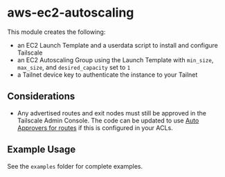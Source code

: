 # aws-ec2-autoscaling

This module creates the following:

- an EC2 Launch Template and a userdata script to install and configure Tailscale
- an EC2 Autoscaling Group using the Launch Template with `min_size`, `max_size`, and `desired_capacity` set to `1`
- a Tailnet device key to authenticate the instance to your Tailnet

## Considerations

- Any advertised routes and exit nodes must still be approved in the Tailscale Admin Console. The code can be updated to use [Auto Approvers for routes](https://tailscale.com/kb/1018/acls/#auto-approvers-for-routes-and-exit-nodes) if this is configured in your ACLs.

## Example Usage

See the `examples` folder for complete examples.
